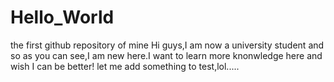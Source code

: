 # Hello_World
the first github repository of mine
  Hi guys,I am now a university student and so as you can see,I am new here.I want to learn more knonwledge here and wish I can be better!
  let me add something to test,lol.....
